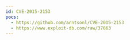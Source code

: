```yaml
---
id: CVE-2015-2153
pocs:
  - https://github.com/arntsonl/CVE-2015-2153
  - https://www.exploit-db.com/raw/37663
---
```

